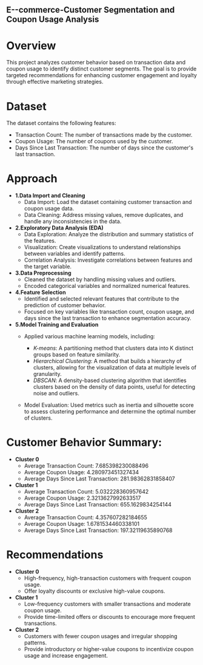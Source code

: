## E--commerce-Customer Segmentation and Coupon Usage Analysis

# Overview
This project analyzes customer behavior based on transaction data and coupon usage to identify distinct customer segments. The goal is to provide targeted recommendations for enhancing customer engagement and loyalty through effective marketing strategies.

# Dataset
The dataset contains the following features:
* Transaction Count: The number of transactions made by the customer.
* Coupon Usage: The number of coupons used by the customer.
* Days Since Last Transaction: The number of days since the customer's last transaction.

# Approach

* **1.Data Import and Cleaning**
  * Data Import: Load the dataset containing customer transaction and coupon usage data.
  * Data Cleaning: Address missing values, remove duplicates, and handle any inconsistencies in the data.
* **2.Exploratory Data Analysis (EDA)**
  * Data Exploration: Analyze the distribution and summary statistics of the features.
  * Visualization: Create visualizations to understand relationships between variables and identify patterns.
  * Correlation Analysis: Investigate correlations between features and the target variable.
* **3.Data Preprocessing**
  * Cleaned the dataset by handling missing values and outliers.
  * Encoded categorical variables and normalized numerical features.
* **4.Feature Selection**
  * Identified and selected relevant features that contribute to the prediction of customer behavior.
  * Focused on key variables like transaction count, coupon usage, and days since the last transaction to enhance segmentation accuracy.
* **5.Model Training and Evaluation**
  * Applied various machine learning models, including:
    * *K-means*: A partitioning method that clusters data into K distinct groups based on feature similarity.
    * *Hierarchical Clustering*: A method that builds a hierarchy of clusters, allowing for the visualization of data at multiple levels of granularity.
    * *DBSCAN*: A density-based clustering algorithm that identifies clusters based on the density of data points, useful for detecting noise and outliers.
   
  * Model Evaluation: Used metrics such as inertia and silhouette score to assess clustering performance and determine the optimal number of clusters.

# Customer Behavior Summary:
* **Cluster 0**
  * Average Transaction Count: 7.685398230088496
  * Average Coupon Usage: 4.280973451327434
  * Average Days Since Last Transaction: 281.98362831858407
* **Cluster 1**
  * Average Transaction Count: 5.032228360957642
  * Average Coupon Usage: 2.3213627992633517
  * Average Days Since Last Transaction: 655.1629834254144
* **Cluster 2**
  * Average Transaction Count: 4.357607282184655
  * Average Coupon Usage: 1.6781534460338101
  * Average Days Since Last Transaction: 197.32119635890768

# Recommendations
* **Cluster 0**
  * High-frequency, high-transaction customers with frequent coupon usage.
  * Offer loyalty discounts or exclusive high-value coupons.
* **Cluster 1**
  * Low-frequency customers with smaller transactions and moderate coupon usage.
  * Provide time-limited offers or discounts to encourage more frequent transactions.
* **Cluster 2**
  * Customers with fewer coupon usages and irregular shopping patterns.
  * Provide introductory or higher-value coupons to incentivize coupon usage and increase engagement.
